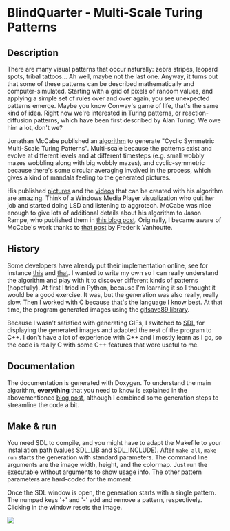 BlindQuarter - Multi-Scale Turing Patterns
===

Description
---

There are many visual patterns that occur naturally: zebra stripes, leopard spots, tribal tattoos... Ah well, maybe not the last one. Anyway, it turns out that some of these patterns can be described mathematically and computer-simulated. Starting with a grid of pixels of random values, and applying a simple set of rules over and over again, you see unexpected patterns emerge. Maybe you know Conway's game of life, that's the same kind of idea. Right now we're interested in Turing patterns, or reaction-diffusion patterns, which have been first described by Alan Turing. We owe him a lot, don't we?

Jonathan McCabe published an [algorithm](http://www.jonathanmccabe.com/Cyclic_Symmetric_Multi-Scale_Turing_Patterns.pdf) to generate "Cyclic Symmetric Multi-Scale Turing Patterns". Multi-scale because the patterns exist and evolve at different levels and at different timesteps (e.g. small wobbly mazes wobbling along with big wobbly mazes), and cyclic-symmetric because there's some circular averaging involved in the process, which gives a kind of mandala feeling to the generated pictures.

His published [pictures](https://www.flickr.com/photos/jonathanmccabe/albums/72157620365106838) and the [videos](https://www.youtube.com/watch?v=ihXZ2d2_b3U) that can be created with his algorithm are amazing. Think of a Windows Media Player visualization who quit her job and started doing LSD and listening to aggrotech. McCabe was nice enough to give lots of additional details about his algorithm to Jason Rampe, who published them in [this blog post](https://softologyblog.wordpress.com/2011/07/05/multi-scale-turing-patterns/). Originally, I became aware of McCabe's work thanks to [that post](http://www.wblut.com/2011/07/13/mccabeism-turning-noise-into-a-thing-of-beauty/) by Frederik Vanhoutte.

History
---

Some developers have already put their implementation online, see for instance [this](http://www.wblut.com/constructs/McCabeism/) and [that](http://www.openprocessing.org/sketch/31195). I wanted to write my own so I can really understand the algorithm and play with it to discover different kinds of patterns (hopefully). At first I tried in Python, because I'm learning it so I thought it would be a good exercise. It was, but the generation was also really, really slow. Then I worked with C because that's the language I know best. At that time, the program generated images using the [gifsave89 library](http://www.forkosh.com/gifsave89.html).

Because I wasn't satisfied with generating GIFs, I switched to [SDL](https://www.libsdl.org/) for displaying the generated images and adapted the rest of the program to C++. I don't have a lot of experience with C++ and I mostly learn as I go, so the code is really C with some C++ features that were useful to me.

Documentation
---

The documentation is generated with Doxygen. To understand the main algorithm, **everything** that you need to know is explained in the abovementioned [blog post](https://softologyblog.wordpress.com/2011/07/05/multi-scale-turing-patterns/), although I combined some generation steps to streamline the code a bit.

Make & run
---

You need SDL to compile, and you might have to adapt the Makefile to your installation path (values SDL_LIB and SDL_INCLUDE). After `make all`, `make run` starts the generation with standard parameters. The command line arguments are the image width, height, and the colormap. Just run the executable without arguments to show usage info. The other pattern parameters are hard-coded for the moment.

Once the SDL window is open, the generation starts with a single pattern. The numpad keys '+' and '-' add and remove a pattern, respectively. Clicking in the window resets the image.

![](https://github.com/xdlg/Muscatupa/blob/master/img/sample2.png)
